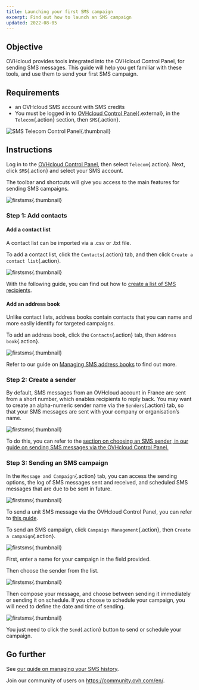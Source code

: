 ```yaml
---
title: Launching your first SMS campaign
excerpt: Find out how to launch an SMS campaign
updated: 2022-08-05
---
```


## Objective

OVHcloud provides tools integrated into the OVHcloud Control Panel, for sending SMS messages. This guide will help you get familiar with these tools, and use them to send your first SMS campaign.

## Requirements

- an OVHcloud SMS account with SMS credits
- You must be logged in to [OVHcloud Control Panel](https://www.ovh.com/auth/?action=gotomanager&from=https://www.ovh.co.uk/&ovhSubsidiary=GB){.external}, in the `Telecom`{.action} section, then `SMS`{.action}.

![SMS Telecom Control Panel](https://raw.githubusercontent.com/ovh/docs/master/templates/control-panel/product-selection/telecom/tpl-telecom-03-en-sms.png){.thumbnail}

## Instructions

Log in to the [OVHcloud Control Panel](https://www.ovh.com/auth/?action=gotomanager&from=https://www.ovh.co.uk/&ovhSubsidiary=GB), then select `Telecom`{.action}. Next, click `SMS`{.action} and select your SMS account.

The toolbar and shortcuts will give you access to the main features for sending SMS campaigns.

![firstsms](firstsms01.png){.thumbnail}

### Step 1: Add contacts

#### Add a contact list

A contact list can be imported via a .csv or .txt file.

To add a contact list, click the `Contacts`{.action} tab, and then click `Create a contact list`{.action}. 

![firstsms](firstsms03.png){.thumbnail}

With the following guide, you can find out how to [create a list of SMS recipients](liste_de_destinataire_sms1.).

#### Add an address book

Unlike contact lists, address books contain contacts that you can name and more easily identify for targeted campaigns.

To add an address book, click the `Contacts`{.action} tab, then `Address book`{.action}.

![firstsms](firstsms04.png){.thumbnail}

Refer to our guide on [Managing SMS address books](gerer_mes_carnets_dadresses_sms1.) to find out more.

### Step 2: Create a sender

By default, SMS messages from an OVHcloud account in France are sent from a short number, which enables recipients to reply back. You may want to create an alpha-numeric sender name via the `Senders`{.action} tab, so that your SMS messages are sent with your company or organisation’s name.

![firstsms](firstsms05.png){.thumbnail}

To do this, you can refer to the [section on choosing an SMS sender, in our guide on sending SMS messages via the OVHcloud Control Panel.](envoyer_des_sms_depuis_mon_espace_client#step-3-choose-an-sms-sender.)

### Step 3: Sending an SMS campaign

In the `Message and Campaign`{.action} tab, you can access the sending options, the log of SMS messages sent and received, and scheduled SMS messages that are due to be sent in future.

![firstsms](firstsms02.png){.thumbnail}

To send a unit SMS message via the OVHcloud Control Panel, you can refer to [this guide](envoyer_des_sms_depuis_mon_espace_client1.).

To send an SMS campaign, click `Campaign Management`{.action}, then `Create a campaign`{.action}.

![firstsms](firstsms06.png){.thumbnail}

First, enter a name for your campaign in the field provided.

Then choose the sender from the list.

![firstsms](firstsms07.png){.thumbnail}

Then compose your message, and choose between sending it immediately or sending it on schedule. If you choose to schedule your campaign, you will need to define the date and time of sending.

![firstsms](firstsms08.png){.thumbnail}

You just need to click the `Send`{.action} button to send or schedule your campaign.

## Go further

See [our guide on managing your SMS history](gerer_l_historique_des_sms1.).

Join our community of users on <https://community.ovh.com/en/>.

